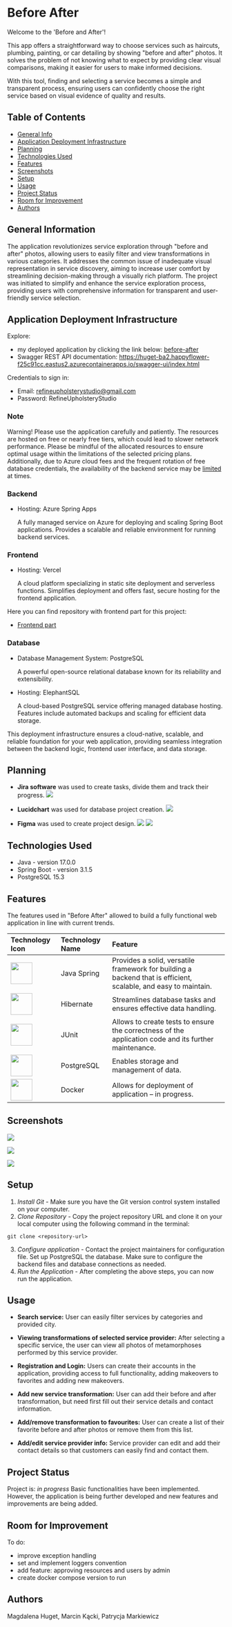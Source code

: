# Before After
Welcome to the 'Before and After'!

This app offers a straightforward way to choose services such as haircuts, plumbing, painting, or car detailing by showing "before and after" photos. It solves the problem of not knowing what to expect by providing clear visual comparisons, making it easier for users to make informed decisions. 

With this tool, finding and selecting a service becomes a simple and transparent process, ensuring users can confidently choose the right service based on visual evidence of quality and results.

## Table of Contents
* [General Info](#general-information)
* [Application Deployment Infrastructure](#application-deployment-infrastructure)
* [Planning](#planning)
* [Technologies Used](#technologies-used)
* [Features](#features)
* [Screenshots](#screenshots)
* [Setup](#setup)
* [Usage](#usage)
* [Project Status](#project-status)
* [Room for Improvement](#room-for-improvement)
* [Authors](#authors)

## General Information
The application revolutionizes service exploration through "before and after" photos, allowing users to easily filter and view transformations in various categories. It addresses the common issue of inadequate visual representation in service discovery, aiming to increase user comfort by streamlining decision-making through a visually rich platform. The project was initiated to simplify and enhance the service exploration process, providing users with comprehensive information for transparent and user-friendly service selection.

## Application Deployment Infrastructure

Explore:
- my deployed application by clicking the link below: [before-after](https://magdalenahuget-before-and-after.vercel.app/signin)
- Swagger REST API documentation: https://huget-ba2.happyflower-f25c91cc.eastus2.azurecontainerapps.io/swagger-ui/index.html   

Credentials to sign in:

- Email: refineupholsterystudio@gmail.com
- Password: RefineUpholsteryStudio

### Note 
Warning! Please use the application carefully and patiently. The resources are hosted on free or nearly free tiers, which could lead to slower network performance. Please be mindful of the allocated resources to ensure optimal usage within the limitations of the selected pricing plans. Additionally, due to Azure cloud fees and the frequent rotation of free database credentials, the availability of the backend service may be <ins>limited</ins> at times.

### Backend
- Hosting: Azure Spring Apps 

  A fully managed service on Azure for deploying and scaling Spring Boot applications.
  Provides a scalable and reliable environment for running backend services.

### Frontend
- Hosting: Vercel

  A cloud platform specializing in static site deployment and serverless functions.
  Simplifies deployment and offers fast, secure hosting for the frontend application.

Here you can find repository with frontend part for this project:
- [Frontend part](https://github.com/magdalenahuget/beforeAfterFrontend)

### Database
- Database Management System: PostgreSQL

  A powerful open-source relational database known for its reliability and extensibility.

- Hosting: ElephantSQL

  A cloud-based PostgreSQL service offering managed database hosting.
  Features include automated backups and scaling for efficient data storage.

This deployment infrastructure ensures a cloud-native, scalable, and reliable foundation for your web application, providing seamless integration between the backend logic, frontend user interface, and data storage.

## Planning
- **Jira software** was used to create tasks, divide them and track their progress.
![](readmeSources/jira-cumulative-flow-diagram.PNG)


- **Lucidchart** was used for database project creation.
![](readmeSources/lucidchart-erd.png)


- **Figma** was used to create project design.
  ![](readmeSources/figma-main.PNG)
  ![](readmeSources/figma-sign.PNG)

## Technologies Used
- Java - version 17.0.0
- Spring Boot - version 3.1.5
- PostgreSQL 15.3

## Features
The features used in "Before After" allowed to build a fully functional web application in line with current trends.

|                                                          Technology Icon                                                      | Technology Name |                                          Feature                                          |
|:------------------------------------------------------------------------------------------------------------------------------|:----------------|:------------------------------------------------------------------------------------------|
| <img height="50" src="https://user-images.githubusercontent.com/25181517/117201470-f6d56780-adec-11eb-8f7c-e70e376cfd07.png"> |   Java Spring   | Provides a solid, versatile framework for building a backend that is efficient, scalable, and easy to maintain. |
| <img height="50" src="https://user-images.githubusercontent.com/25181517/117207493-49665200-adf4-11eb-808e-a9c0fcc2a0a0.png"> |    Hibernate    | Streamlines database tasks and ensures effective data handling. |
| <img height="50" src="https://user-images.githubusercontent.com/25181517/117533873-484d4480-afef-11eb-9fad-67c8605e3592.png"> |      JUnit      | Allows to create tests to ensure the correctness of the application code and its further maintenance.|
| <img height="50" src="https://user-images.githubusercontent.com/25181517/117208740-bfb78400-adf5-11eb-97bb-09072b6bedfc.png"> |   PostgreSQL    | Enables storage and management of data.|
| <img height="50" src="https://user-images.githubusercontent.com/25181517/117207330-263ba280-adf4-11eb-9b97-0ac5b40bc3be.png"> |     Docker      | Allows for deployment of application – in progress. |

## Screenshots
![](readmeSources/before-after-main.gif)


![](readmeSources/add-image.gif)


![](readmeSources/swagger-example.PNG)

## Setup
1. *Install Git* - Make sure you have the Git version control system installed on your computer.
2. *Clone Repository* - Copy the project repository URL and clone it on your local computer using the following command in the terminal:

```
git clone <repository-url>
```

3. *Configure application* - Contact the project maintainers for configuration file. Set up PostgreSQL the database. Make sure to configure the backend files and database connections as needed. 
4. *Run the Application* - After completing the above steps, you can now run the application.

## Usage
- **Search service:** User can easily filter services by categories and provided city.

- **Viewing transformations of selected service provider:** After selecting a specific service, the user can view all photos of metamorphoses performed by this service provider.

- **Registration and Login:** Users can create their accounts in the application, providing access to full functionality, adding makeovers to favorites and adding new makeovers.
  
- **Add new service transformation:** User can add their before and after transformation, but need first fill out their service details and contact information.

- **Add/remove transformation to favourites:** User can create a list of their favorite before and after photos or remove them from this list.

- **Add/edit service provider info:** Service provider can edit and add their contact details so that customers can easily find and contact them.

## Project Status
Project is: _in progress_
Basic functionalities have been implemented. However, the application is being further developed and new features and improvements are being added.

## Room for Improvement
To do:
- improve exception handling
- set and implement loggers convention
- add feature: approving resources and users by admin
- create docker compose version to run

## Authors
Magdalena Huget, 
Marcin Kącki, 
Patrycja Markiewicz
